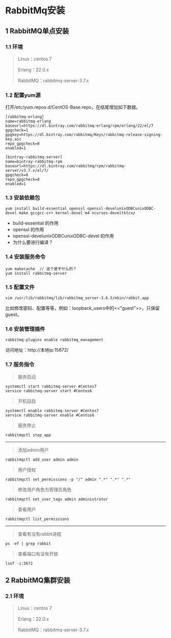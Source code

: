 # RabbitMq安装



## 1 RabbitMQ单点安装

### 1.1 环境

> Linux：centos 7
>
> Erlang：22.0.x
>
> RabbitMQ：rabbitmq-server-3.7.x

### 1.2 配置yum源

打开/etc/yum.repos.d/CentOS-Base.repo，在结尾增加如下数据。

```shell
[rabbitmq-erlang]
name=rabbitmq-erlang
baseurl=https://dl.bintray.com/rabbitmq-erlang/rpm/erlang/22/el/7
gpgcheck=1
gpgkey=https://dl.bintray.com/rabbitmq/Keys/rabbitmq-release-signing-key.asc
repo_gpgcheck=0
enabled=1

[bintray-rabbitmq-server]
name=bintray-rabbitmq-rpm
baseurl=https://dl.bintray.com/rabbitmq/rpm/rabbitmq-server/v3.7.x/el/7/
gpgcheck=0
repo_gpgcheck=0
enabled=1
```

### 1.3 安装依赖包

```shell
yum install build-essential openssl openssl-develunixODBCunixODBC-devel make gccgcc-c++ kernel-devel m4 ncurses-develtktcxz
```
* build-essential 的作用  
* openssl 的作用
* openssl-develunixODBCunixODBC-devel 的作用
* 为什么要进行编译？

### 1.4 安装服务命令

```shell
yum makecache  // 这个是干什么的？
yum install rabbitmq-server
```

### 1.5 配置文件

```shell
vim /usr/lib/rabbitmq/lib/rabbitmq_server-3.6.5/ebin/rabbit.app
```

比如修改密码、配置等等，例如：loopback_users中的<<"guest">>，只保留guest。

### 1.6 安装管理插件

```shell
rabbitmq-plugins enable rabbitmq_management
```

访问地址：http://本地ip:15672/

### 1.7 服务指令

> 服务启动

```shell
systemctl start rabbitmq-server #Centos7
service rabbitmq-server start #Centos6
```

> 开机自启

```SHELL
systemctl enable rabbitmq-server #Centos7
service rabbitmq-server enable #Centos6
```

> 服务停止

```shell
rabbitmqctl stop_app
```

------

> 添加admin用户

```shell
rabbitmqctl add_user admin admin
```

> 用户授权

```shell
rabbitmqctl set_permissions -p "/" admin ".*" ".*" ".*"
```

> 修改用户角色为管理员角色

```shell
rabbitmqctl set_user_tags admin administrator
```

> 查看用户

```shell
rabbitmqctl list_permissions
```

------

> 查看有没有rabbit进程

```shell
ps -ef | grep rabbit
```

> 查看端口有没有开放

```shell
lsof -i:5672
```

## 2 RabbitMQ集群安装

### 2.1 环境

> Linux：centos 7
>
> Erlang：22.0.x
>
> RabbitMQ：rabbitmq-server-3.7.x


